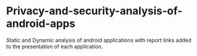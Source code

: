 # Privacy-and-security-analysis-of-android-apps
Static and Dynamic analysis of android applications with report links added to the presentation of each application.
